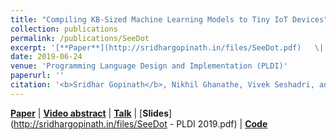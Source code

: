 ```yaml
---
title: "Compiling KB-Sized Machine Learning Models to Tiny IoT Devices"
collection: publications
permalink: /publications/SeeDot
excerpt: '[**Paper**](http://sridhargopinath.in/files/SeeDot.pdf)	\|	[**Video abstract**](https://www.youtube.com/watch?v=pC2HXV0eDMI)	\|	[**Talk**](https://www.youtube.com/watch?v=A_Xgw2Qw9Sc&t=5s)	\|	[**Slides**](http://sridhargopinath.in/files/SeeDot - PLDI 2019.pdf)	\|	[**Code**](https://github.com/microsoft/EdgeML)'
date: 2019-06-24
venue: 'Programming Language Design and Implementation (PLDI)'
paperurl: ''
citation: '<b>Sridhar Gopinath</b>, Nikhil Ghanathe, Vivek Seshadri, and Rahul Sharma, "Compiling KB-sized machine learning models to tiny IoT devices", In Proceedings of the 40th ACM SIGPLAN Conference on Programming Language Design and Implementation (PLDI 2019).'
---
```

[**Paper**](http://sridhargopinath.in/files/SeeDot.pdf)	\|	[**Video abstract**](https://www.youtube.com/watch?v=pC2HXV0eDMI)	\|	[**Talk**](https://www.youtube.com/watch?v=A_Xgw2Qw9Sc&t=5s)	\|	[**Slides**](http://sridhargopinath.in/files/SeeDot - PLDI 2019.pdf)	\|	[**Code**](https://github.com/microsoft/EdgeML)
